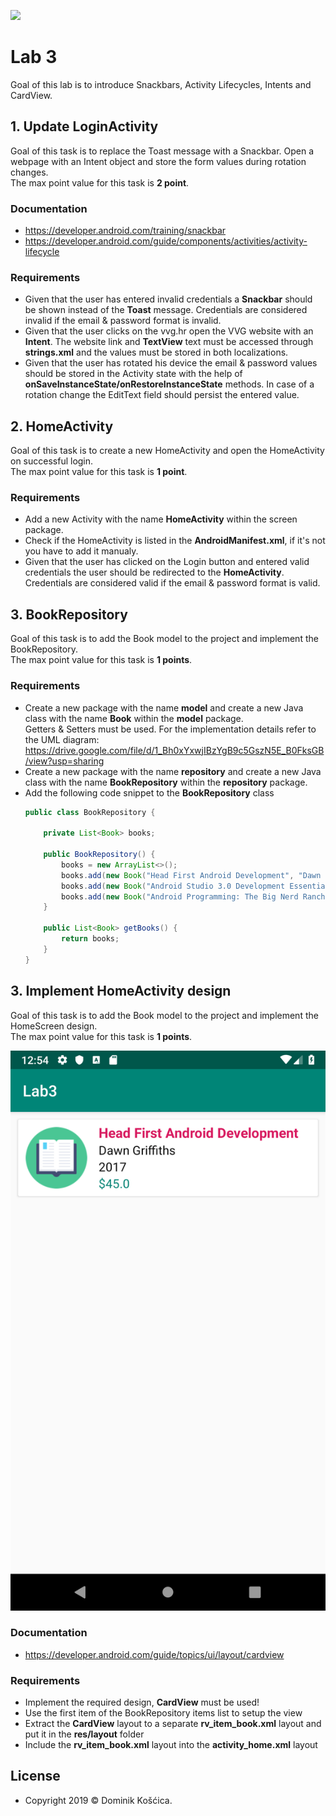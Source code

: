![](https://www.medicalcenter.virginia.edu/mobile-device-setup/colorsAndroidlogo.jpg/?s=50)

# Lab 3
Goal of this lab is to introduce Snackbars, Activity Lifecycles, Intents and CardView.

## 1. Update LoginActivity
Goal of this task is to replace the Toast message with a Snackbar. Open a webpage with an Intent object and store the form values during rotation changes.</br>
The max point value for this task is **2 point**.

### Documentation
* https://developer.android.com/training/snackbar
* https://developer.android.com/guide/components/activities/activity-lifecycle

### Requirements
* Given that the user has entered invalid credentials a **Snackbar** should be shown instead of the **Toast** message. Credentials are considered invalid if the email & password format is invalid.
* Given that the user clicks on the vvg.hr open the VVG website with an **Intent**. The website link and **TextView** text must be accessed through **strings.xml** and the values must be stored in both localizations.
* Given that the user has rotated his device the email & password values should be stored in the Activity state with the help of **onSaveInstanceState/onRestoreInstanceState** methods. In case of a rotation change the EditText field should persist the entered value.

## 2. HomeActivity
Goal of this task is to create a new HomeActivity and open the HomeActivity on successful login.</br>
The max point value for this task is **1 point**.

### Requirements
* Add a new Activity with the name **HomeActivity** within the screen package.
* Check if the HomeActivity is listed in the **AndroidManifest.xml**, if it's not you have to add it manualy.
* Given that the user has clicked on the Login button and entered valid credentials the user should be redirected to the **HomeActivity**. Credentials are considered valid if the email & password format is valid.

## 3. BookRepository
Goal of this task is to add the Book model to the project and implement the BookRepository.</br>
The max point value for this task is **1 points**.

### Requirements
* Create a new package with the name **model** and create a new Java class with the name **Book** within the **model** package.</br> Getters & Setters must be used.
 For the implementation details refer to the UML diagram: https://drive.google.com/file/d/1_Bh0xYxwjIBzYgB9c5GszN5E_B0FksGB/view?usp=sharing
* Create a new package with the name **repository** and create a new Java class with the name **BookRepository** within the **repository** package.
* Add the following code snippet to the **BookRepository** class
    ```java
    public class BookRepository {

        private List<Book> books;

        public BookRepository() {
            books = new ArrayList<>();
            books.add(new Book("Head First Android Development", "Dawn Griffiths ", 2017, 45.0));
            books.add(new Book("Android Studio 3.0 Development Essentials - Android 8 Edition", "Neil Smyth", 2017, 50.0));
            books.add(new Book("Android Programming: The Big Nerd Ranch Guide (3rd Edition)", "Bill Phillips, Chris Stewart, and Kristin Marsicano", 2017, 55.0));
        }

        public List<Book> getBooks() {
            return books;
        }
    }
    ```

## 3. Implement HomeActivity design
Goal of this task is to add the Book model to the project and implement the HomeScreen design.</br>
The max point value for this task is **1 points**.

<img src="HomeScreenDesign.png">

### Documentation
* https://developer.android.com/guide/topics/ui/layout/cardview

### Requirements
* Implement the required design, **CardView** must be used!
* Use the first item of the BookRepository items list to setup the view
* Extract the **CardView** layout to a separate **rv_item_book.xml** layout and put it in the **res/layout** folder
* Include the **rv_item_book.xml** layout into the **activity_home.xml** layout

## License
* Copyright 2019 © Dominik Košćica.